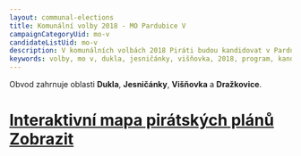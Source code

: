 ```yaml
---
layout: communal-elections
title: Komunální volby 2018 - MO Pardubice V
campaignCategoryUid: mo-v
candidateListUid: mo-v
description: V komunálních volbách 2018 Piráti budou kandidovat v Pardubicích. Jak na magistrát, tak i na jednotlivé městské obvody. Prosazujeme transparentní veřejnou správu, participaci veřejnosti, férový přístup ke všem způsobům dopravy a politiku, která využívá možností technologií 21. století pro otevřenou a demokratickou společnost.
keywords: volby, mo v, dukla, jesničánky, višňovka, 2018, program, kandidátka, kandidátní listina, kandidáti, komunální volby
---
```


Obvod zahrnuje oblasti **Dukla**, **Jesničánky**, **Višňovka** a **Dražkovice**.

<div class="pce-im-teaser-big">
    <a href="/komunalni-volby-2018/mapa-piratskych-planu/" title="Interaktivní mapa pirátských plánů" class="pce-im-teaser-big__wrap" style="background: url({% asset 'miscellaneous/im-teaser-landscape.jpg' magick:resize='1122x' magick:crop='1122x300+0+0' magick:gravity='center' @path %}) center no-repeat;">
        <h1 class="pce-im-teaser-big__headline">
            <span class="pce-im-teaser-big__headline-caption">Interaktivní mapa pirátských plánů</span>
            <div href="{{ '/komunalni-volby-2018/mapa-piratskych-planu/' | relative_url }}" class="button pce-im-teaser-big__headline-button">Zobrazit</div>
        </h1>
    </a>
</div>
